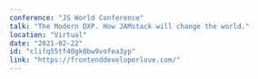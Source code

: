 ```yaml
---
conference: "JS World Conference"
talk: "The Modern DXP. How JAMstack will change the world."
location: "Virtual"
date: "2021-02-22"
id: "clifq55tf40gk0bw9vofea3yp"
link: "https://frontenddeveloperlove.com/"
---
```


